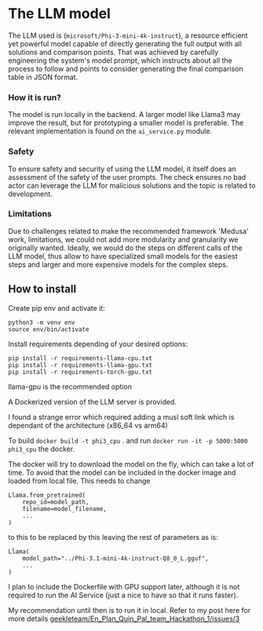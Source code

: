 # The LLM model
The LLM used is (`microsoft/Phi-3-mini-4k-instruct`), a resource efficient yet powerful model capable of directly generating the full output with all solutions and comparison points. That was achieved by carefully engineering the system's model prompt, which instructs about all the process to follow and points to consider generating the final comparison table in JSON format. 

### How it is run?
The model is run locally in the backend. A larger model like Llama3 may improve the result, but for prototyping a smaller model is preferable. The relevant implementation is found on the `ai_service.py` module. 

### Safety 
To ensure safety and security of using the LLM model, it itself does an assessment of the safety of the user prompts. The check ensures no bad actor can leverage the LLM for malicious solutions and the topic is related to development.

### Limitations 
Due to challenges related to make the recommended framework 'Medusa' work, limitations, we could not add more modularity and granularity we originally wanted. Ideally, we would do the steps on different calls of the LLM model, thus allow to have specialized small models for the easiest steps and larger and more expensive models for the complex steps.

## How to install

Create pip env and activate it:
```
python3 -m venv env
source env/bin/activate
```

Install requirements depending of your desired options:
```
pip install -r requirements-llama-cpu.txt
pip install -r requirements-llama-gpu.txt
pip install -r requirements-torch-gpu.txt
```
llama-gpu is the recommended option

A Dockerized version of the LLM server is provided.

I found a strange error which required adding a musl soft link which is dependant of the architecture (x86_64 vs arm64)

To build `docker build -t phi3_cpu` . and run `docker run -it -p 5000:5000 phi3_cpu` the docker.

The docker will try to download the model on the fly, which can take a lot of time. To avoid that the model can be included in the docker image and loaded from local file.
This needs to change
```
Llama.from_pretrained(
    repo_id=model_path,
    filename=model_filename,
    ...
)
```
to this to be replaced by this leaving the rest of parameters as is:
```
Llama(
    model_path="../Phi-3.1-mini-4k-instruct-Q8_0_L.gguf",
    ...
)
```
I plan to include the Dockerfile with GPU support later, although it is not required to run the AI Service (just a nice to have so that it runs faster). 

My recommendation until then is to run it in local. Refer to my post here for more details [geekleteam/En_Plan_Quin_Pal_team_Hackathon_1/issues/3](https://github.com/geekleteam/En_Plan_Quin_Pal_team_Hackathon_1/issues/3)

